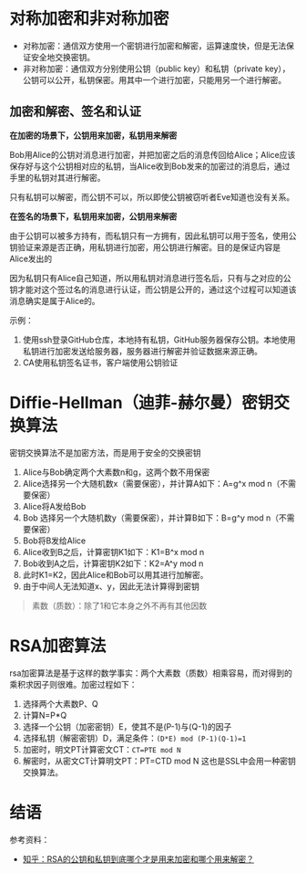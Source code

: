 # 对称加密和非对称加密

* 对称加密：通信双方使用一个密钥进行加密和解密，运算速度快，但是无法保证安全地交换密钥。
* 非对称加密：通信双方分别使用公钥（public key）和私钥（private key），公钥可以公开，私钥保密。用其中一个进行加密，只能用另一个进行解密。

## 加密和解密、签名和认证

**在加密的场景下，公钥用来加密，私钥用来解密**

Bob用Alice的公钥对消息进行加密，并把加密之后的消息传回给Alice；Alice应该保存好与这个公钥相对应的私钥，当Alice收到Bob发来的加密过的消息后，通过手里的私钥对其进行解密。

只有私钥可以解密，而公钥不可以，所以即使公钥被窃听者Eve知道也没有关系。

**在签名的场景下，私钥用来加密，公钥用来解密**

由于公钥可以被多方持有，而私钥只有一方拥有，因此私钥可以用于签名，使用公钥验证来源是否正确，用私钥进行加密，用公钥进行解密。目的是保证内容是Alice发出的

因为私钥只有Alice自己知道，所以用私钥对消息进行签名后，只有与之对应的公钥才能对这个签过名的消息进行认证，而公钥是公开的，通过这个过程可以知道该消息确实是属于Alice的。

示例：

1. 使用ssh登录GitHub仓库，本地持有私钥，GitHub服务器保存公钥。本地使用私钥进行加密发送给服务器，服务器进行解密并验证数据来源正确。
2. CA使用私钥签名证书，客户端使用公钥验证

# Diffie-Hellman（迪菲-赫尔曼）密钥交换算法

密钥交换算法不是加密方法，而是用于安全的交换密钥

1. Alice与Bob确定两个大素数n和g，这两个数不用保密
2. Alice选择另一个大随机数x（需要保密），并计算A如下：A=g^x mod n（不需要保密）
3. Alice将A发给Bob
4. Bob  选择另一个大随机数y（需要保密），并计算B如下：B=g^y mod n（不需要保密）
5. Bob将B发给Alice
6. Alice收到B之后，计算密钥K1如下：K1=B^x mod n
7. Bob收到A之后，计算密钥K2如下：K2=A^y mod n
8. 此时K1=K2，因此Alice和Bob可以用其进行加解密。
8. 由于中间人无法知道x、y，因此无法计算得到密钥

> 素数（质数）：除了1和它本身之外不再有其他因数

# RSA加密算法

rsa加密算法是基于这样的数学事实：两个大素数（质数）相乘容易，而对得到的乘积求因子则很难。加密过程如下：

1. 选择两个大素数P、Q
2. 计算N=P*Q
3. 选择一个公钥（加密密钥）E，使其不是(P-1)与(Q-1)的因子
4. 选择私钥（解密密钥）D，满足条件：`(D*E) mod (P-1)(Q-1)=1`
5. 加密时，明文PT计算密文CT：`CT=PTE mod N`
6. 解密时，从密文CT计算明文PT：PT=CTD mod N 这也是SSL中会用一种密钥交换算法。

# 结语

参考资料：

* [知乎：RSA的公钥和私钥到底哪个才是用来加密和哪个用来解密？](https://www.zhihu.com/question/25912483)

